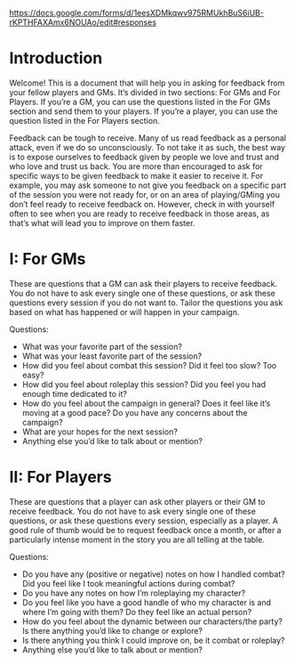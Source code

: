 https://docs.google.com/forms/d/1eesXDMkqwv975RMUkhBuS6iUB-rKPTHFAXAmx6NOUAo/edit#responses
# Introduction

Welcome! This is a document that will help you in asking for feedback from your fellow players and GMs. It’s divided in two sections: For GMs and For Players. If you’re a GM, you can use the questions listed in the For GMs section and send them to your players. If you’re a player, you can use the question listed in the For Players section.

Feedback can be tough to receive. Many of us read feedback as a personal attack, even if we do so unconsciously. To not take it as such, the best way is to expose ourselves to feedback given by people we love and trust and who love and trust us back. You are more than encouraged to ask for specific ways to be given feedback to make it easier to receive it. For example, you may ask someone to not give you feedback on a specific part of the session you were not ready for, or on an area of playing/GMing you don’t feel ready to receive feedback on. However, check in with yourself often to see when you are ready to receive feedback in those areas, as that’s what will lead you to improve on them faster.

# I: For GMs

These are questions that a GM can ask their players to receive feedback. You do not have to ask every single one of these questions, or ask these questions every session if you do not want to. Tailor the questions you ask based on what has happened or will happen in your campaign.

Questions:

- What was your favorite part of the session?
- What was your least favorite part of the session?
- How did you feel about combat this session? Did it feel too slow? Too easy?
- How did you feel about roleplay this session? Did you feel you had enough time dedicated to it?
- How do you feel about the campaign in general? Does it feel like it’s moving at a good pace? Do you have any concerns about the campaign?
- What are your hopes for the next session?
- Anything else you’d like to talk about or mention?

# II: For Players

These are questions that a player can ask other players or their GM to receive feedback. You do not have to ask every single one of these questions, or ask these questions every session, especially as a player. A good rule of thumb would be to request feedback once a month, or after a particularly intense moment in the story you are all telling at the table.

Questions:

- Do you have any (positive or negative) notes on how I handled combat? Did you feel like I took meaningful actions during combat?
- Do you have any notes on how I’m roleplaying my character?
- Do you feel like you have a good handle of who my character is and where I’m going with them? Do they feel like an actual person?
- How do you feel about the dynamic between our characters/the party? Is there anything you’d like to change or explore?
- Is there anything you think I could improve on, be it combat or roleplay?
- Anything else you’d like to talk about or mention?